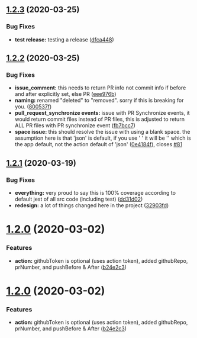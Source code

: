 ## [1.2.3](https://github.com/trilom/file-changes-action/compare/v1.2.2...v1.2.3) (2020-03-25)


### Bug Fixes

* **test release:** testing a release ([dfca448](https://github.com/trilom/file-changes-action/commit/dfca448d9d1f04825a549ba0bc7d6b097df295a2))

## [1.2.2](https://github.com/trilom/file-changes-action/compare/v1.2.1...v1.2.2) (2020-03-25)


### Bug Fixes

* **issue_comment:** this needs to return PR info not commit info if before and after explicitly set, else PR ([eee976b](https://github.com/trilom/file-changes-action/commit/eee976b2219f243f83583baab84fa89376006acc))
* **naming:** renamed "deleted" to "removed".  sorry if this is breaking for you. ([800537f](https://github.com/trilom/file-changes-action/commit/800537f435a66454c64fc2b42cfd82ca33cc093d))
* **pull_request_synchronize events:** issue with PR Synchronize events, it would return commit files instead of PR files, this is adjusted to return ALL PR files with PR synchronize event ([fb7bcc7](https://github.com/trilom/file-changes-action/commit/fb7bcc76581402f20aa64da82cd1174e313ec02c))
* **space issue:** this should resolve the issue with using a blank space.  the assumption here is that 'json' is default, if you use ' ' it will be '' which is the app default, not the action default of 'json' ([0e4184f](https://github.com/trilom/file-changes-action/commit/0e4184fe04f87323c60b71c1ccf2af95f9f35b8c)), closes [#81](https://github.com/trilom/file-changes-action/issues/81)

## [1.2.1](https://github.com/trilom/file-changes-action/compare/v1.2.0...v1.2.1) (2020-03-19)


### Bug Fixes

* **everything:** very proud to say this is 100% coverage according to default jest of all src code (including test) ([dd31d02](https://github.com/trilom/file-changes-action/commit/dd31d0220fdc9e6eb3469b3443239359d7da33d4))
* **redesign:** a lot of things changed here in the project ([32903fd](https://github.com/trilom/file-changes-action/commit/32903fd341ce6a5471e3df73393784cb43adb397))

# [1.2.0](https://github.com/trilom/file-changes-action/compare/v1.1.0...v1.2.0) (2020-03-02)


### Features

* **action:** githubToken is optional (uses action token), added githubRepo, prNumber, and pushBefore & After ([b24e2c3](https://github.com/trilom/file-changes-action/commit/b24e2c30c72710da8704a02f9d05141a19f27f83))

# [1.2.0](https://github.com/trilom/file-changes-action/compare/v1.1.0...v1.2.0) (2020-03-02)


### Features

* **action:** githubToken is optional (uses action token), added githubRepo, prNumber, and pushBefore & After ([b24e2c3](https://github.com/trilom/file-changes-action/commit/b24e2c30c72710da8704a02f9d05141a19f27f83))

